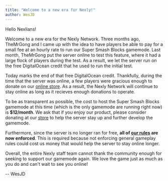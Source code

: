 ```yaml
---
title: "Welcome to a new era for Nexly!"
author: WesJD
---
```


Hello Nexlians!

Welcome to a new era for the Nexly Network. Three months ago, TheMrGong and I came up with the idea to have players be able to pay for a small fee at an hourly rate to run our Super Smash Blocks gamemode. Last month, TheMrGong put the server online to test this feature, where it had a large flock of players during the test. As a result, we let the server run on the free DigitalOcean credit that he used to run the initial test.

Today marks the end of that free DigitalOcean credit. Thankfully, during the time that the server was online, a few players were gracious enough to donate on our [online store](https://store.nexly.network). As a result, the Nexly Network will continue to stay online as long as it recieves enough donations to operate.

To be as transparent as possible, the cost to host the Super Smash Blocks gamemode at this time (which is the only gamemode are running right now) is **\$12/month**. We ask that if you enjoy our product, please consider donating at our [store](https://store.nexly.network) to help the server stay up and further develop the gamemode.

Furthermore, since the server is no longer ran for free, **all of [our rules](https://nexly.network/rules) are now enforced**. This is required because not enforcing general gameplay rules could cost us money that would help the server to stay online longer.

Overall, the entire Nexly staff team cannot thank the community enough for seeking to support our gamemode again. We love the game just as much as you do and can't wait to see you online!

-- WesJD
